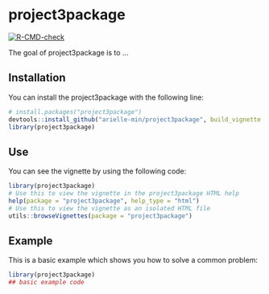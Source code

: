 
# project3package

<!-- badges: start -->
[![R-CMD-check](https://github.com/arielle-min/project3package/workflows/R-CMD-check/badge.svg)](https://github.com/arielle-min/project3package/actions)
<!-- badges: end -->

The goal of project3package is to ...

## Installation

You can install the project3package with the following line:

``` r
# install.packages("project3package")
devtools::install_github("arielle-min/project3package", build_vignette = TRUE, build_opts = c())
library(project3package)
```

## Use

You can see the vignette by using the following code:

``` r
library(project3package)
# Use this to view the vignette in the project3package HTML help
help(package = "project3package", help_type = "html")
# Use this to view the vignette as an isolated HTML file
utils::browseVignettes(package = "project3package")
```

## Example

This is a basic example which shows you how to solve a common problem:

``` r
library(project3package)
## basic example code
```


